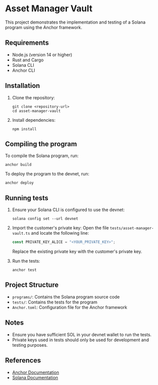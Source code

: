 # Asset Manager Vault

This project demonstrates the implementation and testing of a Solana program using the Anchor framework.

## Requirements

- Node.js (version 14 or higher)
- Rust and Cargo
- Solana CLI
- Anchor CLI

## Installation

1. Clone the repository:
   ```
   git clone <repository-url>
   cd asset-manager-vault
   ```

2. Install dependencies:
   ```
   npm install
   ```

## Compiling the program

To compile the Solana program, run:

```
anchor build
```

To deploy the program to the devnet, run:

```
anchor deploy
```

## Running tests

1. Ensure your Solana CLI is configured to use the devnet:
   ```
   solana config set --url devnet
   ```

2. Import the customer's private key:
   Open the file `tests/asset-manager-vault.ts` and locate the following line:
   ```typescript
   const PRIVATE_KEY_ALICE = "<YOUR_PRIVATE_KEY>";
   ```
   Replace the existing private key with the customer's private key.

3. Run the tests:
   ```
   anchor test
   ```

## Project Structure

- `programs/`: Contains the Solana program source code
- `tests/`: Contains the tests for the program
- `Anchor.toml`: Configuration file for the Anchor framework

## Notes

- Ensure you have sufficient SOL in your devnet wallet to run the tests.
- Private keys used in tests should only be used for development and testing purposes.

## References

- [Anchor Documentation](https://www.anchor-lang.com/)
- [Solana Documentation](https://docs.solana.com/)
